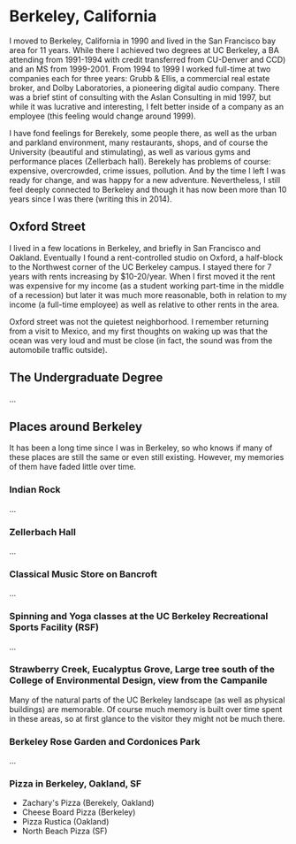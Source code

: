 # Berkeley, California

I moved to Berkeley, California in 1990 and lived in the San Francisco bay area for 11 years. While there I achieved two degrees at UC Berkeley, a BA attending from 1991-1994 with credit transferred from CU-Denver and CCD) and an MS from 1999-2001. From 1994 to 1999 I worked full-time at two companies each for three years: Grubb & Ellis, a commercial real estate broker, and Dolby Laboratories, a pioneering digital audio company. There was a brief stint of consulting with the Aslan Consulting in mid 1997, but while it was lucrative and interesting, I felt better inside of a company as an employee (this feeling would change around 1999).

I have fond feelings for Berekely, some people there, as well as the urban and parkland environment, many restaurants, shops, and of course the University (beautiful and stimulating), as well as various gyms and performance places (Zellerbach hall). Berekely has problems of course: expensive, overcrowded, crime issues, pollution. And by the time I left I was ready for change, and was happy for a new adventure. Nevertheless, I still feel deeply connected to Berkeley and though it has now been more than 10 years since I was there (writing this in 2014).

## Oxford Street

I lived in a few locations in Berkeley, and briefly in San Francisco and Oakland. Eventually I found a rent-controlled studio on Oxford, a half-block to the Northwest corner of the UC Berkeley campus. I stayed there for 7 years with rents increasing by $10-20/year. When I first moved it the rent was expensive for my income (as a student working part-time in the middle of a recession) but later it was much more reasonable, both in relation to my income (a full-time employee) as well as relative to other rents in the area.

Oxford street was not the quietest neighborhood. I remember returning from a visit to Mexico, and my first thoughts on waking up was that the ocean was very loud and must be close (in fact, the sound  was from the automobile traffic outside).

## The Undergraduate Degree

...

## Places around Berkeley

It has been a long time since I was in Berkeley, so who knows if many of these places are still the same or even still existing. However, my memories of them have faded little over time.

### Indian Rock

...

### Zellerbach Hall

...

### Classical Music Store on Bancroft

...

### Spinning and Yoga classes at the UC Berkeley Recreational Sports Facility (RSF)

...

### Strawberry Creek, Eucalyptus Grove, Large tree south of the College of Environmental Design, view from the Campanile

Many of the natural parts of the UC Berkeley landscape (as well as physical buildings) are memorable. Of course much memory is built over time spent in these areas, so at first glance to the visitor they might not be much there.

### Berkeley Rose Garden and Cordonices Park

...

### Pizza in Berkeley, Oakland, SF

- Zachary's Pizza (Berekely, Oakland)
- Cheese Board Pizza (Berkeley)
- Pizza Rustica (Oakland)
- North Beach Pizza (SF)

